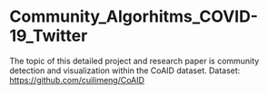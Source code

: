 # Community_Algorhitms_COVID-19_Twitter
The topic of this detailed project and research paper is community detection and visualization within the CoAID dataset.
Dataset: https://github.com/cuilimeng/CoAID
